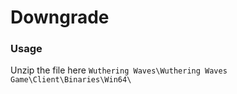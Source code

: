 # Downgrade

### Usage

Unzip the file here `Wuthering Waves\Wuthering Waves Game\Client\Binaries\Win64\`
